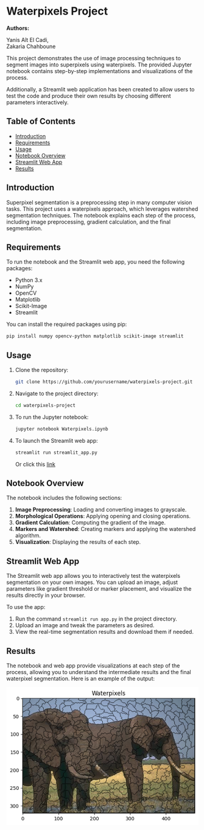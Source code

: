 # Waterpixels Project

**Authors:**

Yanis Aît El Cadi,  
Zakaria Chahboune

This project demonstrates the use of image processing techniques to segment images into superpixels using waterpixels. The provided Jupyter notebook contains step-by-step implementations and visualizations of the process.

Additionally, a Streamlit web application has been created to allow users to test the code and produce their own results by choosing different parameters interactively.

## Table of Contents
- [Introduction](#introduction)
- [Requirements](#requirements)
- [Usage](#usage)
- [Notebook Overview](#notebook-overview)
- [Streamlit Web App](#streamlit-web-app)
- [Results](#results)

## Introduction
Superpixel segmentation is a preprocessing step in many computer vision tasks. This project uses a waterpixels approach, which leverages watershed segmentation techniques. The notebook explains each step of the process, including image preprocessing, gradient calculation, and the final segmentation.

## Requirements
To run the notebook and the Streamlit web app, you need the following packages:
- Python 3.x
- NumPy
- OpenCV
- Matplotlib
- Scikit-Image
- Streamlit

You can install the required packages using pip:
```sh
pip install numpy opencv-python matplotlib scikit-image streamlit
```

## Usage
1. Clone the repository:
   ```sh
   git clone https://github.com/yourusername/waterpixels-project.git
   ```
2. Navigate to the project directory:
   ```sh
   cd waterpixels-project
   ```
3. To run the Jupyter notebook:
   ```sh
   jupyter notebook Waterpixels.ipynb
   ```
4. To launch the Streamlit web app:
   ```sh
   streamlit run streamlit_app.py
   ```
   Or click this [link](https://zakc02-waterpixels-streamlit-app-dcjkkh.streamlit.app/)

## Notebook Overview
The notebook includes the following sections:
1. **Image Preprocessing**: Loading and converting images to grayscale.
2. **Morphological Operations**: Applying opening and closing operations.
3. **Gradient Calculation**: Computing the gradient of the image.
4. **Markers and Watershed**: Creating markers and applying the watershed algorithm.
5. **Visualization**: Displaying the results of each step.

## Streamlit Web App
The Streamlit web app allows you to interactively test the waterpixels segmentation on your own images. You can upload an image, adjust parameters like gradient threshold or marker placement, and visualize the results directly in your browser.

To use the app:
1. Run the command `streamlit run app.py` in the project directory.
2. Upload an image and tweak the parameters as desired.
3. View the real-time segmentation results and download them if needed.

## Results
The notebook and web app provide visualizations at each step of the process, allowing you to understand the intermediate results and the final waterpixel segmentation. Here is an example of the output:

![Waterpixel Segmentation](output.png)
